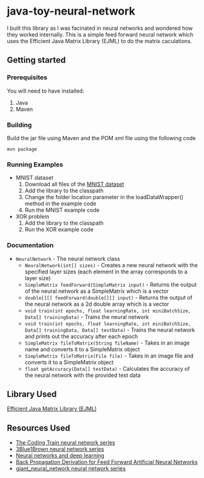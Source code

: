 # java-toy-neural-network
I built this library as I was facinated in neural networks and wondered how they worked internally. This is a simple feed forward neural network which uses the Efficient Java Matrix Library (EJML) to do the matrix caculations.

## Getting started
  ### Prerequisites
  You will need to have installed:
  1. Java
  2. Maven
  
  
  ### Building
  Build the jar file using Maven and the POM xml file using the following code
  ```
  mvn package
  ```
  ### Running Examples
  - MNIST dataset
    1. Download all files of the [MNIST dataset](http://yann.lecun.com/exdb/mnist/)
    2. Add the library to the classpath
    3. Change the folder location parameter in the loadDataWrapper() method in the example code
    4. Run the MNIST example code
  - XOR problem
    1. Add the library to the classpath
    2. Run the XOR example code
    
  ### Documentation
  - ```NeuralNetwork``` - The neural network class
      - ```NeuralNetwork(int[] sizes)``` - Creates a new neural network with the specified layer sizes (each element in the array corresponds to a layer size)
      - ```SimpleMatrix feedForward(SimpleMatrix input)``` - Returns the output of the neural network as a SimpleMatrix which is a vector
      - ```double[][] feedForward(double[][] input)``` - Returns the output of the neural network as a 2d double array which is a vector
      - ```void train(int epochs, float learningRate, int miniBatchSize, Data[] trainingData)``` - Trains the neural network
      - ```void train(int epochs, float learningRate, int miniBatchSize, Data[] trainingData, Data[] testData)``` - Trains the neural network and prints out the accuracy after each epoch
      - ```SimpleMatrix fileToMatrix(String fileName)``` - Takes in an image name and converts it to a SimpleMatrix object
      - ```SimpleMatrix fileToMatrix(File file)``` - Takes in an image file and converts it to a SimpleMatrix object
      - ```float getAccuracy(Data[] testData)``` - Calculates the accuracy of the neural network with the provided test data
  
  ## Library Used
  [Efficient Java Matrix Library (EJML)](https://github.com/lessthanoptimal/ejml)
  
  ## Resources Used
  - [The Coding Train neural network series](https://www.youtube.com/watch?v=XJ7HLz9VYz0&list=PLRqwX-V7Uu6aCibgK1PTWWu9by6XFdCfh&index=1)
  - [3Blue1Brown neural network series](https://www.youtube.com/watch?v=aircAruvnKk&list=PLZHQObOWTQDNU6R1_67000Dx_ZCJB-3pi&index=2)
  - [Neural networks and deep learning](http://neuralnetworksanddeeplearning.com/)
  - [Back Propagation Derivation for Feed Forward Artificial Neural Networks](https://youtu.be/gl3lfL-g5mA)
  - [ giant_neural_network neural network series](https://www.youtube.com/watch?v=ZzWaow1Rvho&list=PLxt59R_fWVzT9bDxA76AHm3ig0Gg9S3So)

